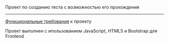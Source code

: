 Проект по созданию теста c возможностью его прохождения
<hr>

[Функциональные требования](Функциональные_требования.pdf "Функциональные требования")
к проекту

Проект выполнен с ипользованием JavaScript, HTML5 и Bootstrap для Frontend